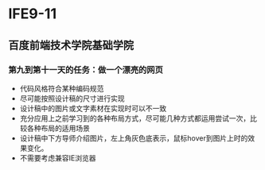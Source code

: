 # IFE9-11
## 百度前端技术学院基础学院
### 第九到第十一天的任务：做一个漂亮的网页

* 代码风格符合某种编码规范
* 尽可能按照设计稿的尺寸进行实现
* 设计稿中的图片或文字素材在实现时可以不一致
* 充分应用上之前学习到的各种布局方式，尽可能几种方式都运用尝试一次，比较各种布局的适用场景
* 设计稿中下方导师介绍图片，左上角灰色底表示，鼠标hover到图片上时的效果变化。
* 不需要考虑兼容IE浏览器
